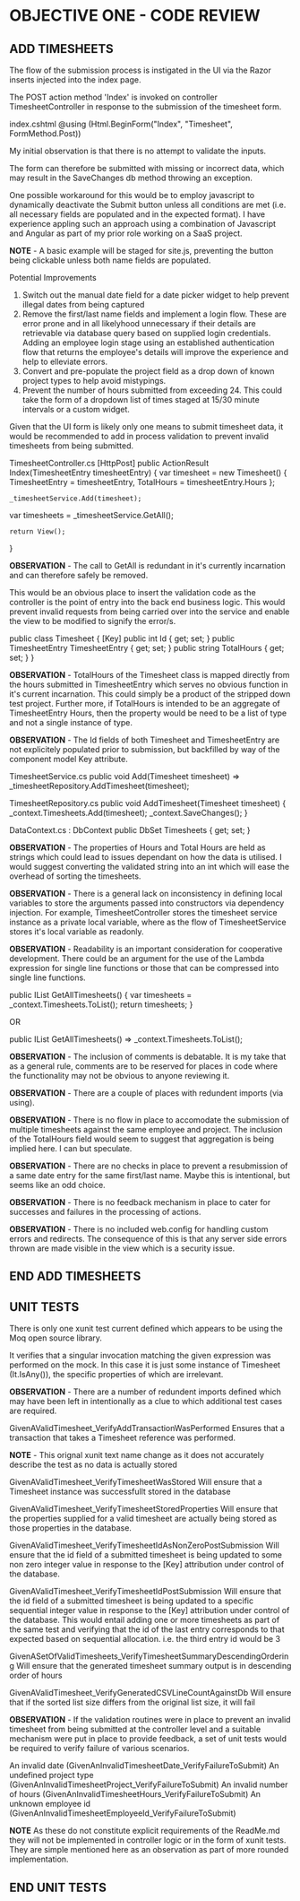 # OBJECTIVE ONE - CODE REVIEW

## ADD TIMESHEETS

The flow of the submission process is instigated in the UI via the Razor inserts injected into the index page.

The POST action method 'Index' is invoked on controller TimesheetController in response to the submission of the timesheet form.

index.cshtml
@using (Html.BeginForm("Index", "Timesheet", FormMethod.Post))

My initial observation is that there is no attempt to validate the inputs.

The form can therefore be submitted with missing or incorrect data, which may result in the SaveChanges db method throwing an exception.

One possible workaround for this would be to employ javascript to dynamically deactivate the Submit button unless all conditions are met (i.e. all necessary fields are populated and in the expected format).
I have experience appling such an approach using a combination of Javascript and Angular as part of my prior role working on a SaaS project.

**NOTE** - A basic example will be staged for site.js, preventing the button being clickable unless both name fields are populated.

Potential Improvements
1) Switch out the manual date field for a date picker widget to help prevent illegal dates from being captured
2) Remove the first/last name fields and implement a login flow. These are error prone and in all likelyhood unnecessary if their details are retrievable via database query based on supplied login credentials. Adding an employee login stage using an established authentication flow that returns the employee's details will improve the experience and help to elleviate errors.
3) Convert and pre-populate the project field as a drop down of known project types to help avoid mistypings.
4) Prevent the number of hours submitted from exceeding 24. This could take the form of a dropdown list of times staged at 15/30 minute intervals or a custom widget.

Given that the UI form is likely only one means to submit timesheet data, it would be recommended to add in process validation to prevent invalid timesheets from being submitted.

TimesheetController.cs
[HttpPost]
public ActionResult Index(TimesheetEntry timesheetEntry)
{
    var timesheet = new Timesheet()
    {
        TimesheetEntry = timesheetEntry,
        TotalHours = timesheetEntry.Hours
    };

    _timesheetService.Add(timesheet);

   var timesheets = _timesheetService.GetAll();

    return View();
}

**OBSERVATION** - The call to GetAll is redundant in it's currently incarnation and can therefore safely be removed.

This would be an obvious place to insert the validation code as the controller is the point of entry into the back end business logic. This would prevent invalid requests from being carried over into the service and enable the view to be modified to signify the error/s.

public class Timesheet
{
    [Key]
    public int Id { get; set; }
    public TimesheetEntry TimesheetEntry { get; set; }
    public string TotalHours { get; set; }
}

**OBSERVATION** - TotalHours of the Timesheet class is mapped directly from the hours submitted in TimesheetEntry which serves no obvious function in it's current incarnation. This could simply be a product of the stripped down test project.
Further more, if TotalHours is intended to be an aggregate of TimesheetEntry Hours, then the property would be need to be a list of type and not a single instance of type.

**OBSERVATION** - The Id fields of both Timesheet and TimesheetEntry are not explicitely populated prior to submission, but backfilled by way of the component model Key attribute.

TimesheetService.cs
public void Add(Timesheet timesheet) => _timesheetRepository.AddTimesheet(timesheet);

TimesheetRepository.cs
public void AddTimesheet(Timesheet timesheet)
{
    _context.Timesheets.Add(timesheet);
    _context.SaveChanges();
}


DataContext.cs : DbContext
public DbSet<Timesheet> Timesheets { get; set; }

**OBSERVATION** - The properties of Hours and Total Hours are held as strings which could lead to issues dependant on how the data is utilised. I would suggest  converting the validated string into an int which will ease the overhead of sorting the timesheets.

**OBSERVATION** - There is a general lack on inconsistency in defining local variables to store the arguments passed into constructors via dependency injection. For example, TimesheetController stores the timesheet service instance as a private local variable, where as the flow of TimesheetService stores it's local variable as readonly.

**OBSERVATION** - Readability is an important consideration for cooperative development. There could be an argument for the use of the Lambda expression for single line functions or those that can be compressed into single line functions.

public IList<Timesheet> GetAllTimesheets()
{
    var timesheets = _context.Timesheets.ToList();
    return timesheets;
}

OR

public IList<Timesheet> GetAllTimesheets() => _context.Timesheets.ToList();

**OBSERVATION** - The inclusion of comments is debatable. It is my take that as a general rule, comments are to be reserved for places in code where the functionality may not be obvious to anyone reviewing it.

**OBSERVATION** - There are a couple of places with redundent imports (via using).

**OBSERVATION** - There is no flow in place to accomodate the submission of multiple timesheets against the same employee and project.
The inclusion of the TotalHours field would seem to suggest that aggregation is being implied here. I can but speculate.

**OBSERVATION** - There are no checks in place to prevent a resubmission of a same date entry for the same first/last name.
Maybe this is intentional, but seems like an odd choice.

**OBSERVATION** - There is no feedback mechanism in place to cater for successes and failures in the processing of actions.

**OBSERVATION** - There is no included web.config for handling custom errors and redirects.
The consequence of this is that any server side errors thrown are made visible in the view which is a security issue.

## END ADD TIMESHEETS

## UNIT TESTS

There is only one xunit test current defined which appears to be using the Moq open source library.

It verifies that a singular invocation matching the given expression was performed on the mock.
In this case it is just some instance of Timesheet (It.IsAny<Timesheet>()), the specific properties of which are irrelevant.

**OBSERVATION** - There are a number of redundent imports defined which may have been left in intentionally as a clue to which additional test cases are required.

GivenAValidTimesheet_VerifyAddTransactionWasPerformed
Ensures that a transaction that takes a Timesheet reference was performed.

**NOTE** - This orignal xunit text name change as it does not accurately describe the test as no data is actually stored

GivenAValidTimesheet_VerifyTimesheetWasStored
Will ensure that a Timesheet instance was successfullt stored in the database

GivenAValidTimesheet_VerifyTimesheetStoredProperties
Will ensure that the properties supplied for a valid timesheet are actually being stored as those properties in the database.

GivenAValidTimesheet_VerifyTimesheetIdAsNonZeroPostSubmission
Will ensure that the id field of a submitted timesheet is being updated to some non zero integer value in response to the [Key] attribution under control of the database.

GivenAValidTimesheet_VerifyTimesheetIdPostSubmission
Will ensure that the id field of a submitted timesheet is being updated to a specific sequential integer value in response to the [Key] attribution under control of the database.
This would entail adding one or more timesheets as part of the same test and verifying that the id of the last entry corresponds to that expected based on sequential allocation.
i.e. the third entry id would be 3

GivenASetOfValidTimesheets_VerifyTimesheetSummaryDescendingOrdering
Will ensure that the generated timesheet summary output is in descending order of hours

GivenAValidTimesheet_VerifyGeneratedCSVLineCountAgainstDb
Will ensure that if the sorted list size differs from the original list size, it will fail

**OBSERVATION** - If the validation routines were in place to prevent an invalid timesheet from being submitted at the controller level and a suitable mechanism were put in place to provide feedback,
a set of unit tests would be required to verify failure of various scenarios.

An invalid date (GivenAnInvalidTimesheetDate_VerifyFailureToSubmit)
An undefined project type (GivenAnInvalidTimesheetProject_VerifyFailureToSubmit)
An invalid number of hours (GivenAnInvalidTimesheetHours_VerifyFailureToSubmit)
An unknown employee id (GivenAnInvalidTimesheetEmployeeId_VerifyFailureToSubmit)

**NOTE** As these do not constitute explicit requirements of the ReadMe.md they will not be implemented in controller logic or in the form of xunit tests.
They are simple mentioned here as an observation as part of more rounded implementation.

## END UNIT TESTS